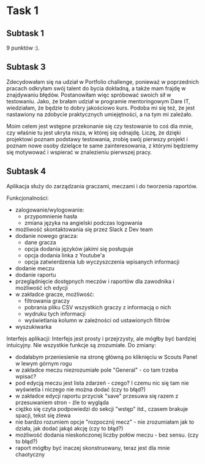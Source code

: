 # Task 1
## Subtask 1
9 punktów :).
## Subtask 3
Zdecydowałam się na udział w Portfolio challenge, ponieważ w poprzednich pracach odkryłam swój talent do bycia dokładną, a także mam frajdę w znajdywaniu błędów. Postanowiłam więc spróbować swoich sił w testowaniu. Jako, że brałam udział w programie mentoringowym Dare IT, wiedziałam, że będzie to dobry jakościowo kurs. Podoba mi się też, że jest nastawiony na zdobycie praktycznych umiejętności, a na tym mi zależało.

Moim celem jest wstępne przekonanie się czy testowanie to coś dla mnie, czy właśnie tu jest ukryta nisza, w której się odnajdę. Liczę, że dzięki projektowi poznam podstawy testowania, zrobię swój pierwszy projekt i poznam nowe osoby dzielące te same zainteresowania, z którymi będziemy się motywować i wspierać w znalezieniu pierwszej pracy.

## Subtask 4
Aplikacja służy do zarządzania graczami, meczami i do tworzenia raportów.


Funkcjonalności:
* zalogowanie/wylogowanie:
  - przypomnienie hasła
  - zmiana języka na angielski podczas logowania
* możliwość skontaktowania się przez Slack z Dev team
* dodanie nowego gracza:
  - dane gracza
  - opcja dodania języków jakimi się posługuje
  - opcja dodania linka z Youtube'a
  - opcja zatwierdzenia lub wyczyszczenia wpisanych informacji
* dodanie meczu
* dodanie  raportu
* przeglądnięcie dostępnych meczów i raportów dla zawodnika i możliwość ich edycji
* w zakładce gracze, możliwość:
  - filtrowania graczy
  - pobrania pliku CSV wszystkich graczy z informacją o nich
  - wydruku tych informacji
  - wyświetlania kolumn w zależności od ustawionych filtrów
* wyszukiwarka 


Interfejs aplikacji:
Interfejs jest prosty i przejrzysty, ale mógłby być bardziej intuicyjny. Nie wszystkie funkcje są zrozumiałe. Do zmiany:
- dodałabym przeniesienie na stronę główną po kliknięciu w Scouts Panel w lewym górnym rogu
- w zakładce meczu niezrozumiałe pole "General" - co tam trzeba wpisać?
- pod edycją meczu jest lista zdarzeń - czego? I czemu nic się tam nie wyświetla i niczego nie można dodać (czy to błąd?)
- w zakładce edycji raportu przycisk "save" przesuwa się razem z przesuwaniem stron - źle to wygląda
- ciężko się czyta podpowiedzi do sekcji "wstęp" itd., czasem brakuje spacji, tekst się zlewa
- nie bardzo rozumiem opcje "rozpocznij mecz" - nie zrozumiałam jak to działa, jak dodać jakąś akcję (czy to błąd?)
- możliwość dodania nieskończonej liczby połów meczu - bez sensu. (czy to błąd?)
- raport mógłby być inaczej skonstruowany, teraz jest dla mnie chaotyczny
